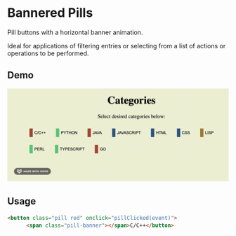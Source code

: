 # Bannered Pills

Pill buttons with a horizontal banner animation.

Ideal for applications of filtering entries or
selecting from a list of actions or operations to be performed.

## Demo

![Demo](demo.gif)

## Usage

```html
<button class="pill red" onclick="pillClicked(event)">
      <span class="pill-banner"></span>C/C++</button>
```
